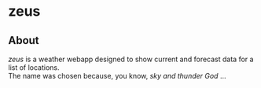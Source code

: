 # zeus

## About
*zeus* is a weather webapp designed to show current and forecast data for a list of locations.  
The name was chosen because, you know, *sky and thunder God* ...
